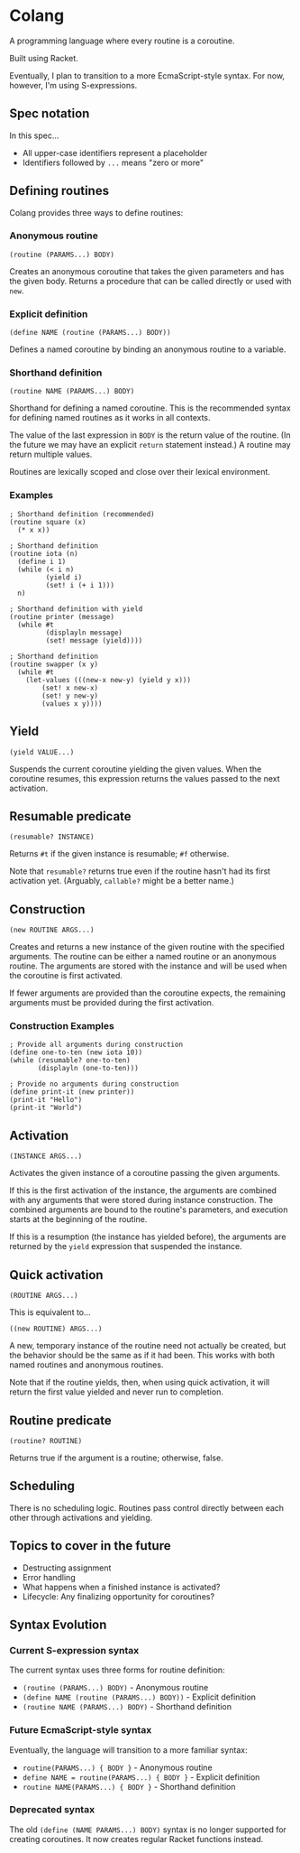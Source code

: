 # Colang

A programming language where every routine is a coroutine.

Built using Racket.

Eventually, I plan to transition to a more EcmaScript-style syntax. For now,
however, I'm using S-expressions.

## Spec notation

In this spec...

* All upper-case identifiers represent a placeholder
* Identifiers followed by `...` means "zero or more"

## Defining routines

Colang provides three ways to define routines:

### Anonymous routine

`(routine (PARAMS...) BODY)`

Creates an anonymous coroutine that takes the given parameters and has the given body. Returns a procedure that can be called directly or used with `new`.

### Explicit definition

`(define NAME (routine (PARAMS...) BODY))`

Defines a named coroutine by binding an anonymous routine to a variable.

### Shorthand definition

`(routine NAME (PARAMS...) BODY)`

Shorthand for defining a named coroutine. This is the recommended syntax for defining named routines as it works in all contexts.

The value of the last expression in `BODY` is the return value of the routine.
(In the future we may have an explicit `return` statement instead.) A routine
may return multiple values.

Routines are lexically scoped and close over their lexical environment.

### Examples

```racket
; Shorthand definition (recommended)
(routine square (x)
  (* x x))
```

```racket
; Shorthand definition
(routine iota (n)
  (define i 1)
  (while (< i n)
         (yield i)
         (set! i (+ i 1)))
  n)
```

```racket
; Shorthand definition with yield
(routine printer (message)
  (while #t
         (displayln message)
         (set! message (yield))))
```

```racket
; Shorthand definition
(routine swapper (x y)
  (while #t
    (let-values (((new-x new-y) (yield y x)))
        (set! x new-x)
        (set! y new-y)
        (values x y))))
```

## Yield

`(yield VALUE...)`

Suspends the current coroutine yielding the given values. When the coroutine
resumes, this expression returns the values passed to the next activation.

## Resumable predicate

`(resumable? INSTANCE)`

Returns `#t` if the given instance is resumable; `#f` otherwise.

Note that `resumable?` returns true even if the routine hasn't had its first
activation yet. (Arguably, `callable?` might be a better name.)

## Construction

`(new ROUTINE ARGS...)`

Creates and returns a new instance of the given routine with the specified
arguments. The routine can be either a named routine or an anonymous routine.
The arguments are stored with the instance and will be used when
the coroutine is first activated.

If fewer arguments are provided than the coroutine expects, the remaining
arguments must be provided during the first activation.

### Construction Examples

```racket
; Provide all arguments during construction
(define one-to-ten (new iota 10))
(while (resumable? one-to-ten)
       (displayln (one-to-ten)))
```

```racket
; Provide no arguments during construction
(define print-it (new printer))
(print-it "Hello")
(print-it "World")
```

## Activation

`(INSTANCE ARGS...)`

Activates the given instance of a coroutine passing the given arguments.

If this is the first activation of the instance, the arguments are combined
with any arguments that were stored during instance construction. The combined
arguments are bound to the routine's parameters, and execution starts at the
beginning of the routine.

If this is a resumption (the instance has yielded before), the arguments are
returned by the `yield` expression that suspended the instance.

## Quick activation

`(ROUTINE ARGS...)`

This is equivalent to...

`((new ROUTINE) ARGS...)`

A new, temporary instance of the routine need not actually be created, but
the behavior should be the same as if it had been. This works with both
named routines and anonymous routines.

Note that if the routine yields, then, when using quick activation, it will
return the first value yielded and never run to completion.

## Routine predicate

`(routine? ROUTINE)`

Returns true if the argument is a routine; otherwise, false.

## Scheduling

There is no scheduling logic. Routines pass control directly between each other
through activations and yielding.

## Topics to cover in the future

* Destructing assignment
* Error handling
* What happens when a finished instance is activated?
* Lifecycle: Any finalizing opportunity for coroutines?

## Syntax Evolution

### Current S-expression syntax

The current syntax uses three forms for routine definition:

* `(routine (PARAMS...) BODY)` - Anonymous routine
* `(define NAME (routine (PARAMS...) BODY))` - Explicit definition  
* `(routine NAME (PARAMS...) BODY)` - Shorthand definition

### Future EcmaScript-style syntax

Eventually, the language will transition to a more familiar syntax:

* `routine(PARAMS...) { BODY }` - Anonymous routine
* `define NAME = routine(PARAMS...) { BODY }` - Explicit definition
* `routine NAME(PARAMS...) { BODY }` - Shorthand definition

### Deprecated syntax

The old `(define (NAME PARAMS...) BODY)` syntax is no longer supported for
creating coroutines. It now creates regular Racket functions instead.
